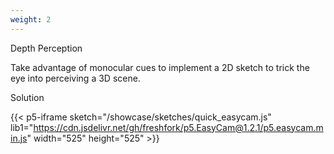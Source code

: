 ```yaml
---
weight: 2
---
```

Depth Perception

Take advantage of monocular cues to implement a 2D sketch to trick the eye into perceiving a 3D scene.

Solution

{{< p5-iframe sketch="/showcase/sketches/quick_easycam.js" lib1="https://cdn.jsdelivr.net/gh/freshfork/p5.EasyCam@1.2.1/p5.easycam.min.js" width="525" height="525" >}}